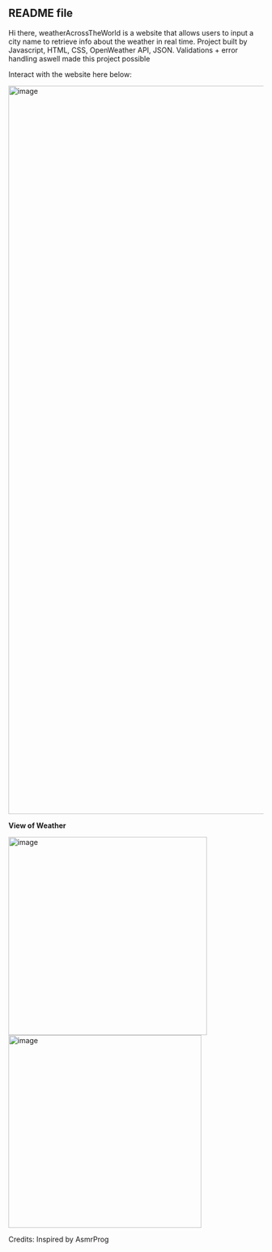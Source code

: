 ## README file

Hi there, weatherAcrossTheWorld is a website that allows users to input a city name to retrieve info about the weather in real time.
Project built by Javascript, HTML, CSS, OpenWeather API, JSON. Validations + error handling aswell made this project possible

Interact with the website here below: 

<img width="1440" alt="image" src="https://github.com/mohammed-uwais-ali/weatherAcrossTheWorldWebsite/assets/96762901/393e7537-5cb1-47c7-905d-8098dafd3238">

**View of Weather**

<img width="392" alt="image" src="https://github.com/mohammed-uwais-ali/weatherAcrossTheWorldWebsite/assets/96762901/649092f7-4136-4341-b22d-184f8cb3f47a">

<img width="381" alt="image" src="https://github.com/mohammed-uwais-ali/weatherAcrossTheWorldWebsite/assets/96762901/34ec2996-aaf3-4278-9593-4228fa45450b">




Credits:
Inspired by AsmrProg

